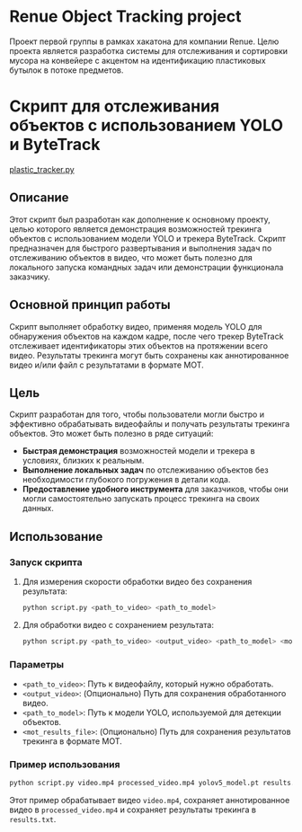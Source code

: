 # Renue Object Tracking project
Проект первой группы в рамках хакатона для компании Renue. Целю проекта  является разработка системы для отслеживания и сортировки мусора на конвейере с акцентом на идентификацию пластиковых бутылок в потоке предметов.

# Скрипт для отслеживания объектов с использованием YOLO и ByteTrack
[plastic_tracker.py](https://github.com/ksromanova/Renue_Object_Tracking_project/blob/main/plastic_tracker.py)
## Описание

Этот скрипт был разработан как дополнение к основному проекту, целью которого является демонстрация возможностей трекинга объектов с использованием модели YOLO и трекера ByteTrack. Скрипт предназначен для быстрого развертывания и выполнения задач по отслеживанию объектов в видео, что может быть полезно для локального запуска командных задач или демонстрации функционала заказчику.

## Основной принцип работы

Скрипт выполняет обработку видео, применяя модель YOLO для обнаружения объектов на каждом кадре, после чего трекер ByteTrack отслеживает идентификаторы этих объектов на протяжении всего видео. Результаты трекинга могут быть сохранены как аннотированное видео и/или файл с результатами в формате MOT.

## Цель

Скрипт разработан для того, чтобы пользователи могли быстро и эффективно обрабатывать видеофайлы и получать результаты трекинга объектов. Это может быть полезно в ряде ситуаций:

- **Быстрая демонстрация** возможностей модели и трекера в условиях, близких к реальным.
- **Выполнение локальных задач** по отслеживанию объектов без необходимости глубокого погружения в детали кода.
- **Предоставление удобного инструмента** для заказчиков, чтобы они могли самостоятельно запускать процесс трекинга на своих данных.

## Использование

### Запуск скрипта

1. Для измерения скорости обработки видео без сохранения результата:

   ```bash
   python script.py <path_to_video> <path_to_model>
   ```

2. Для обработки видео с сохранением результата:

   ```bash
   python script.py <path_to_video> <output_video> <path_to_model> <mot_results_file>
   ```

### Параметры

- `<path_to_video>`: Путь к видеофайлу, который нужно обработать.
- `<output_video>`: (Опционально) Путь для сохранения обработанного видео.
- `<path_to_model>`: Путь к модели YOLO, используемой для детекции объектов.
- `<mot_results_file>`: (Опционально) Путь для сохранения результатов трекинга в формате MOT.

### Пример использования

```bash
python script.py video.mp4 processed_video.mp4 yolov5_model.pt results.txt
```

Этот пример обрабатывает видео `video.mp4`, сохраняет аннотированное видео в `processed_video.mp4` и сохраняет результаты трекинга в `results.txt`.
